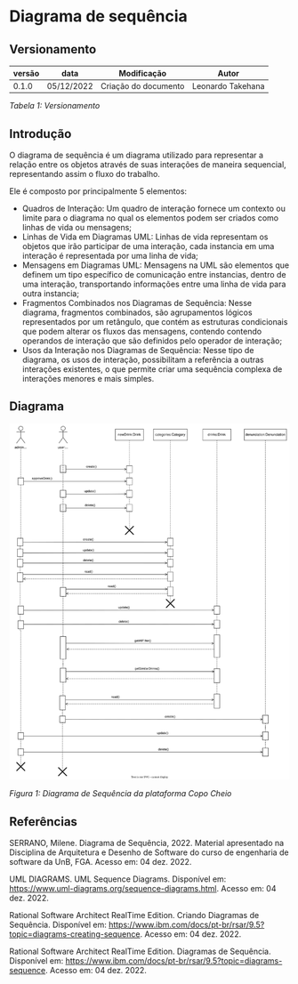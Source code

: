 # Diagrama de sequência         

## Versionamento


versão | data | Modificação | Autor
-------|------|-------------|------
0.1.0 | 05/12/2022 | Criação do documento | Leonardo Takehana

*Tabela 1: Versionamento*

## Introdução

O diagrama de sequência é um diagrama utilizado para representar a relação entre os objetos através de suas interações de maneira sequencial, representando assim o fluxo do trabalho.

Ele é composto por principalmente 5 elementos:

* Quadros de Interação: Um quadro de interação fornece um contexto ou limite para o diagrama no qual os elementos podem ser criados como linhas de vida ou mensagens;
* Linhas de Vida em Diagramas UML: Linhas de vida representam os objetos que irão participar de uma interação, cada instancia em uma interação é representada por uma linha de vida;
* Mensagens em Diagramas UML: Mensagens na UML são elementos que definem um tipo específico de comunicação entre instancias, dentro de uma interação, transportando informações entre uma linha de vida para outra instancia;
* Fragmentos Combinados nos Diagramas de Sequência: Nesse diagrama, fragmentos combinados, são agrupamentos lógicos representados por um retângulo, que contém as estruturas condicionais que podem alterar os fluxos das mensagens, contendo contendo operandos de interação que são definidos pelo operador de interação;
* Usos da Interação nos Diagramas de Sequência: Nesse tipo de diagrama, os usos de interação, possibilitam a referência a outras interações existentes, o que permite criar uma sequência complexa de interações menores e mais simples.

## Diagrama

![Diagrama de Sequência](./assets/DiagramaSequencia/diagramaDeSequencia.svg)

*Figura 1: Diagrama de Sequência da plataforma Copo Cheio* 



## Referências

SERRANO, Milene. Diagrama de Sequência, 2022. Material apresentado na Disciplina de Arquitetura e Desenho de Software do curso de engenharia de software da UnB, FGA. Acesso em: 04 dez. 2022.

UML DIAGRAMS. UML Sequence Diagrams. Disponível em: https://www.uml-diagrams.org/sequence-diagrams.html. Acesso em: 04 dez. 2022.

Rational Software Architect RealTime Edition. Criando Diagramas de Sequência. Disponível em: https://www.ibm.com/docs/pt-br/rsar/9.5?topic=diagrams-creating-sequence.   Acesso em: 04 dez. 2022.

Rational Software Architect RealTime Edition. Diagramas de Sequência. Disponível em: https://www.ibm.com/docs/pt-br/rsar/9.5?topic=diagrams-sequence.   Acesso em: 04 dez. 2022.


